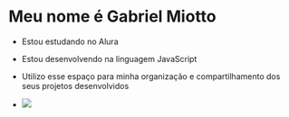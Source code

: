 # Meu nome é Gabriel Miotto 

- Estou estudando no Alura

- Estou desenvolvendo na linguagem JavaScript

- Utilizo esse espaço para minha organização e compartilhamento dos seus projetos desenvolvidos

- ![](https://media1.tenor.com/m/1240Fm0tpuAAAAAd/bandeira-do-s%C3%A3o-paulo-s%C3%A3o-paulo-fc.gif)
